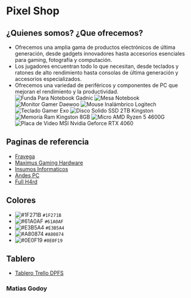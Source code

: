 # Pixel Shop

## ¿Quienes somos? ¿Que ofrecemos?
- Ofrecemos una amplia gama de productos electrónicos de última generación, desde gadgets innovadores hasta accesorios esenciales para gaming, fotografía y computación.
- Los jugadores encuentran todo lo que necesitan, desde teclados y ratones de alto rendimiento hasta consolas de última generación y accesorios especializados.
- Ofrecemos una variedad de periféricos y componentes de PC que mejoran el rendimiento y la productividad.
![Funda Para Notebook Gadnic](/images/products/Funda%20Para%20Notebook%20Gadnic.jpg)
![Mesa Notebook](/images/products/Mesa%20Notebook.jpg)
![Monitor Gamer Daewoo](/images/products/Monitor%20Gamer%20Daewoo.jpg)
![Mouse Inalámbrico Logitech](/images/products/Mouse%20inalambrico%20logitech.png)
![Teclado Gamer Exo](/images/products/Teclado%20Gamer%20Exo.jpg)
![Disco Solido SSD 2TB Kingston](/images/products/Disco%20Solido%20SSD%202TB%20Kingston.jpg)
![Memoria Ram Kingston 8GB](/images/products/Memoria%20Ram%20Kingston%208GB.jpg)
![Micro AMD Ryzen 5 4600G](/images/products/Micro%20AMD%20Ryzen%205%204600G.jpg)
![Placa de Video MSI Nvidia Geforce RTX 4060](/images/products/Placa%20de%20Video%20MSI%20Nvidia%20Geforce%20RTX%204060.jpg)

## Paginas de referencia

- [Fravega](https://www.fravega.com/l/informatica/accesorios-de-informatica/)
- [Maximus Gaming Hardware](https://www.maximus.com.ar/)
- [Insumos Informaticos](https://www.insumosinformaticos.com.ar/)
- [Andes PC](https://www.andespc.com/)
- [Full H4rd](https://fullh4rd.com.ar/)

## Colores
- ![#1F271B](https://placehold.co/15x15/1f271b/1f271b.png) `#1F271B`
- ![#61A0AF](https://placehold.co/15x15/61a0af/61a0af.png) `#61A0AF`
- ![#E3B5A4](https://placehold.co/15x15/e3b5a4/e3b5a4.png) `#E3B5A4`
- ![#A80874](https://placehold.co/15x15/a80874/a80874.png) `#A80874`
- ![#0E0F19](https://placehold.co/15x15/0e0f19/0e0f19.png) `#0E0F19`

## Tablero
- [Tablero Trello DPFS](https://trello.com/invite/b/673c88a9d7bb846d15461a64/ATTI7f8e64880cdc5a56d4eb133a41282ba1941747A8/dpfsmatiasgodoy)

### Matias Godoy

